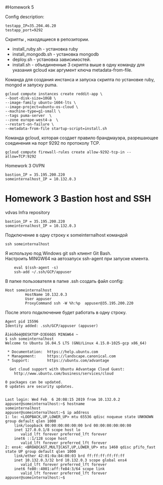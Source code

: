 
#Homework 5

Config description:
```
testapp_IP=35.204.46.20
testapp_port=9292
```

Скрипты , находящиеся в репозитории.
- install_ruby.sh - установка ruby
- install_mongodb.sh - установка mongodb
- deploy.sh - установка зависимостей.
- install.sh - объединенные 3 скрипта выше в одну команду для указания gcloud как аргумент ключа metadata-from-file.

Команда для создания инстанса и запуска скрипта по установке ruby, mongod и запуску puma.
```
gcloud compute instances create reddit-app \
--boot-disk-size=10GB \
--image-family ubuntu-1604-lts \
--image-project=ubuntu-os-cloud \
--machine-type=g1-small \
--tags puma-server  \
--zone europe-west4-a  \
--restart-on-failure \
--metadata-from-file startup-script=install.sh
```


Команда gcloud, которая создает правило брандмауэра, разрешающее соединения на порт 9292 по протоколу TCP.
```
gcloud compute firewall-rules create allow-9292-tcp-in --allow=TCP:9292
```


Homework 3 OVPN
```
bastion_IP = 35.195.200.220
someinternalhost_IP = 10.132.0.3
```


Homework 3 Bastion host and SSH
=======
vdvas Infra repository  

```
bastion_IP = 35.195.200.220
someinternalhost_IP = 10.132.0.3
```

Подключение в одну строку к someinternalhost командой
```
ssh someinternalhost
```
Я использую под Windows git ssh клиент Git Bash.  
Настроить MINGW64 на автозапуск ssh-agent при запуске клиента.
```
    eval $(ssh-agent -s)
    ssh-add ~/.ssh/GCP/appuser
```

В папке пользователя в папке .ssh создать файл config:
```
Host someinternalhost
         HostName 10.132.0.3
         User appuser
         ProxyCommand ssh -W %h:%p  appuser@35.195.200.220
```
После этого подключение будет работать в одну строку.
     
```     
Agent pid 15596
Identity added: .ssh/GCP/appuser (appuser)

Äìèòðèé@DESKTOP-D3E66QS MINGW64 ~
$ ssh someinternalhost
Welcome to Ubuntu 16.04.5 LTS (GNU/Linux 4.15.0-1025-gcp x86_64)

 * Documentation:  https://help.ubuntu.com
 * Management:     https://landscape.canonical.com
 * Support:        https://ubuntu.com/advantage

  Get cloud support with Ubuntu Advantage Cloud Guest:
    http://www.ubuntu.com/business/services/cloud

0 packages can be updated.
0 updates are security updates.


Last login: Wed Feb  6 20:08:15 2019 from 10.132.0.2
appuser@someinternalhost:~$ hostname
someinternalhost
appuser@someinternalhost:~$ ip address
1: lo: <LOOPBACK,UP,LOWER_UP> mtu 65536 qdisc noqueue state UNKNOWN group default qlen 1000
    link/loopback 00:00:00:00:00:00 brd 00:00:00:00:00:00
    inet 127.0.0.1/8 scope host lo
       valid_lft forever preferred_lft forever
    inet6 ::1/128 scope host
       valid_lft forever preferred_lft forever
2: ens4: <BROADCAST,MULTICAST,UP,LOWER_UP> mtu 1460 qdisc pfifo_fast state UP group default qlen 1000
    link/ether 42:01:0a:84:00:03 brd ff:ff:ff:ff:ff:ff
    inet 10.132.0.3/32 brd 10.132.0.3 scope global ens4
       valid_lft forever preferred_lft forever
    inet6 fe80::4001:aff:fe84:3/64 scope link
       valid_lft forever preferred_lft forever
appuser@someinternalhost:~$
```




